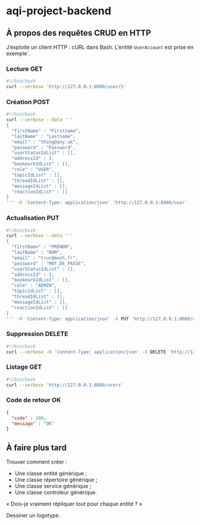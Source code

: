 # aqi-project-backend

## À propos des requêtes CRUD en HTTP

J’exploite un client HTTP : cURL dans Bash.
L’entité `UserAccount` est prise en exemple`.

### Lecture GET

```bash
#!/bin/bash
curl --verbose 'http://127.0.0.1:8080/user/1'
```

### Création POST

```bash
#!/bin/bash
curl --verbose --data '''
{
  "firstName" : "Firstname",
  "lastName" : "Lastname",
  "email" : "thing@any.uk",
  "password" : "Password",
  "userStatusIdList" : [],
  "addressId" : 1,
  "bookmarkIdList" : [],
  "role" : "USER",
  "topicIdList" : [],
  "threadIdList" : [],
  "messageIdList" : [],
  "reactionIdList" : []
}
''' -H 'Content-Type: application/json' 'http://127.0.0.1:8080/user'
```

### Actualisation PUT

```bash
#!/bin/bash
curl --verbose --data '''
{
  "firstName" : "PRÉNOM",
  "lastName" : "NOM",
  "email" : "truc@much.fr",
  "password" : "MOT_DE_PASSE",
  "userStatusIdList" : [],
  "addressId" : 1,
  "bookmarkIdList" : [],
  "role" : "ADMIN",
  "topicIdList" : [],
  "threadIdList" : [],
  "messageIdList" : [],
  "reactionIdList" : []
}
''' -H 'Content-Type: application/json' -X PUT 'http://127.0.0.1:8080/user/1'
```

### Suppression DELETE

```bash
#!/bin/bash
curl --verbose -H 'Content-Type: application/json' -X DELETE 'http://127.0.0.1:8080/user/1'
```

### Listage GET

```bash
#!/bin/bash
curl --verbose 'http://127.0.0.1:8080/users'
```

### Code de retour OK

```json
{
  "code" : 200,
  "message" : "OK"
}
```
## À faire plus tard

Trouver comment créer :
* Une classe entité générique ;
* Une classe répertoire générique ;
* Une classe service générique ;
* Une classe controleur générique.

« Dois-je vraiment répliquer tout pour chaque entité ? »

Dessiner un logotype.